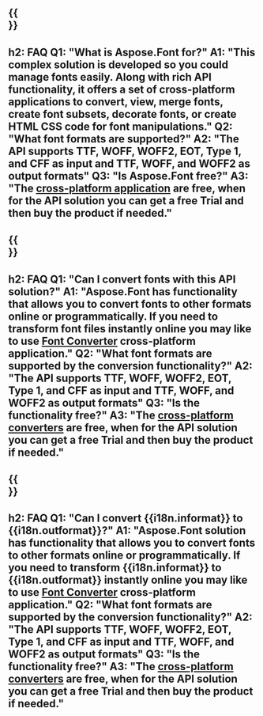 ﻿---
translation: true
deploy: false
---

{{<section faq>}}
---
h2: FAQ
Q1: "What is Aspose.Font for?"
A1: "This complex solution is developed so you could manage fonts easily. Along with rich API functionality, it offers a set of cross-platform applications to convert, view, merge fonts, create font subsets, decorate fonts, or create HTML CSS code for font manipulations."
Q2: "What font formats are supported?"
A2: "The API supports TTF, WOFF, WOFF2, EOT, Type 1, and CFF as input and TTF, WOFF, and WOFF2 as output formats"
Q3: "Is Aspose.Font free?"
A3: "The [cross-platform application](https://products.aspose.app/font/applications) are free, when for the API solution you can get a free Trial and then buy the product if needed."
---

{{<section faq-converter>}}
---
h2: FAQ
Q1: "Can I convert fonts with this API solution?"
A1: "Aspose.Font has functionality that allows you to convert fonts to other formats online or programmatically. If you need to transform font files instantly online you may like to use [Font Converter](https://products.aspose.app/font/conversion/) cross-platform application."
Q2: "What font formats are supported by the conversion functionality?"
A2: "The API supports TTF, WOFF, WOFF2, EOT, Type 1, and CFF as input and TTF, WOFF, and WOFF2 as output formats"
Q3: "Is the functionality free?"
A3: "The [cross-platform converters](https://products.aspose.app/font/conversion) are free, when for the API solution you can get a free Trial and then buy the product if needed."
---

{{<section faq-converter-child>}}
---
h2: FAQ
Q1: "Can I convert {{i18n.informat}} to {{i18n.outformat}}?"
A1: "Aspose.Font solution has functionality that allows you to convert fonts to other formats online or programmatically. If you need to transform {{i18n.informat}} to {{i18n.outformat}} instantly online you may like to use [Font Converter](https://products.aspose.app/font/conversion/) cross-platform application."
Q2: "What font formats are supported by the conversion functionality?"
A2: "The API supports TTF, WOFF, WOFF2, EOT, Type 1, and CFF as input and TTF, WOFF, and WOFF2 as output formats"
Q3: "Is the functionality free?"
A3: "The [cross-platform converters](https://products.aspose.app/font/conversion) are free, when for the API solution you can get a free Trial and then buy the product if needed."
---